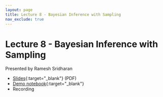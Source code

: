 ```yaml
---
layout: page
title: Lecture 8 - Bayesian Inference with Sampling
nav_exclude: true
---
```


# Lecture 8 - Bayesian Inference with Sampling

Presented by Ramesh Sridharan

- [Slides](https://docs.google.com/presentation/d/1dx_5YKBv9thTYgZwoIdRU7tUIAmHMysodGGLYve-inM/edit?usp=sharing){:target="_blank"} (PDF)
- [Demo notebook](https://data102.datahub.berkeley.edu/hub/user-redirect/git-pull?repo=https%3A%2F%2Fgithub.com%2Fds-102%2Fsp24-materials&urlpath=lab%2Ftree%2Fsp24-materials%2Flecture%2Flecture08%2Flec08.ipynb&branch=main){:target="_blank"}
- Recording
